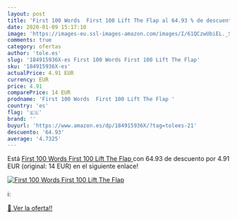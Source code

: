```yaml
---
layout: post
title: 'First 100 Words  First 100 Lift The Flap al 64.93 % de descuento'
date: 2020-01-09 15:17:10
image: 'https://images-eu.ssl-images-amazon.com/images/I/61QCzwUbiEL._SL400_.jpg'
comments: true
category: ofertas
author: 'tole.es'
slug: '184915936X-es First 100 Words First 100 Lift The Flap'
sku: '184915936X-es'
actualPrice: 4.91 EUR
currency: EUR
price: 4.91
comparePrice: 14 EUR
prodname: 'First 100 Words  First 100 Lift The Flap '
country: 'es'
flag: '🇪🇸'
brand: ''
buyurl: 'https://www.amazon.es/dp/184915936X/?tag=tolees-21'
descuento: '64.93'
average: '4.7325'
---
```


Está [First 100 Words  First 100 Lift The Flap ](https://www.amazon.es/dp/184915936X/?tag=tolees-21) con 64.93 de descuento por 4.91 EUR (original: 14 EUR) en el siguiente enlace!

[![First 100 Words  First 100 Lift The Flap](https://images-eu.ssl-images-amazon.com/images/I/61QCzwUbiEL._SL400_.jpg)](https://www.amazon.es/dp/184915936X/?tag=tolees-21)

ℹ️:


[🛒 Ver la oferta!!](https://www.amazon.es/dp/184915936X/?tag=tolees-21)
